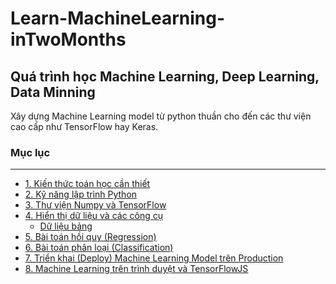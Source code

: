 # Learn-MachineLearning-inTwoMonths

## Quá trình học Machine Learning, Deep Learning, Data Minning

Xây dựng Machine Learning model từ python thuần cho đến các thư viện cao cấp như TensorFlow hay Keras.

### Mục lục
----
- <a href="./1. Math">1. Kiến thức toán học cần thiết</a> 
- <a href="./2. Python-tutorials">2. Kỹ năng lập trình Python</a> 
- <a href="./3. Lib">3. Thư viện Numpy và TensorFlow</a> 
- <a href="./4. Visualize data">4. Hiển thị dữ liệu và các công cụ</a>
    - [Dữ liệu bảng](./visualize/pandas)
- <a href="./models/linear-regression/">5. Bài toán hồi quy (Regression)</a>
- <a href="./models/logistic-regression">6. Bài toán phân loại (Classification)</a> 
- <a href="./deployment/distributed-tensorflow">7. Triển khai (Deploy) Machine Learning Model trên Production</a> 
- <a href="./deployment/tensorflow-browser">8. Machine Learning trên trình duyệt và TensorFlowJS</a>
